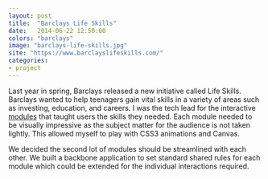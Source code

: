 ```yaml
---
layout: post
title:  "Barclays Life Skills"
date:   2014-06-22 12:50:00
colors: "barclays"
image: "barclays-life-skills.jpg"
site: "https://www.barclayslifeskills.com/"
categories: 
- project 
---
```


Last year in spring, Barclays released a new initiative called Life Skills. Barclays wanted to help teenagers gain vital skills in a variety of areas such as investing, education, and careers. I was the tech lead for the interactive <a href="https://www.barclayslifeskills.com/key-skills/getting-to-know-yourself/wheel-of-strengths/" target="_blank">modules</a> that taught users the skills they needed. Each module needed to be visually impressive as the subject matter for the audience is not taken lightly. This allowed myself to play with CSS3 animations and Canvas.

We decided the second lot of modules should be streamlined with each other. We built a backbone application to set standard shared rules for each module which could be extended for the individual interactions required.


